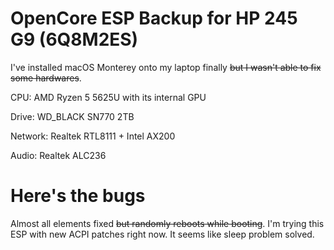 # OpenCore ESP Backup for HP 245 G9 (6Q8M2ES)

I've installed macOS Monterey onto my laptop finally ~~but I wasn't able to fix some hardwares~~.

CPU: AMD Ryzen 5 5625U with its internal GPU

Drive: WD_BLACK SN770 2TB

Network: Realtek RTL8111 + Intel AX200

Audio: Realtek ALC236

# Here's the bugs

Almost all elements fixed ~~but randomly reboots while booting~~. I'm trying this ESP with new ACPI patches right now. It seems like sleep problem solved. 

